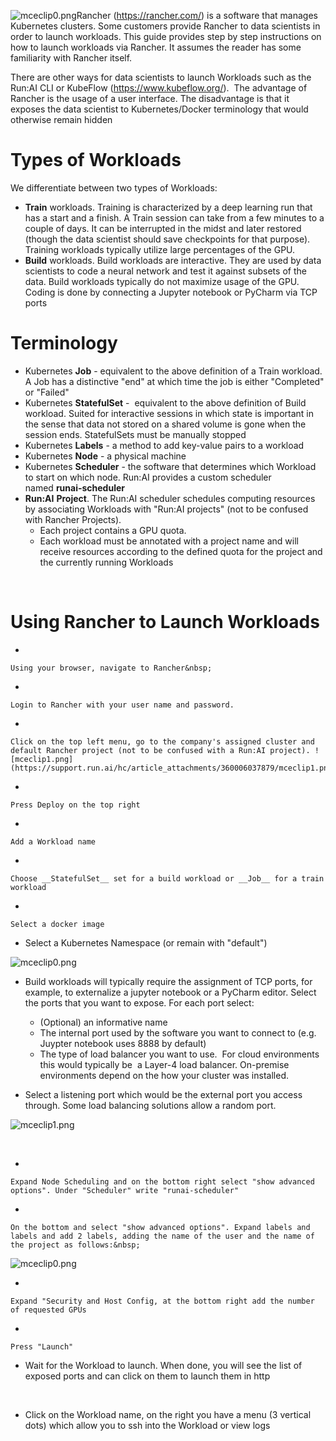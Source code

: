 ![mceclip0.png](https://support.run.ai/hc/article_attachments/360011852359/mceclip0.png)Rancher (<https://rancher.com/>) is a software that manages Kubernetes clusters. Some customers provide Rancher to data scientists in order to launch workloads. This guide provides step by step instructions on how to launch workloads via Rancher. It assumes the reader has some familiarity with Rancher itself.

<span style="font-family: -apple-system, BlinkMacSystemFont, 'Segoe UI', Helvetica, Arial, sans-serif;">There are other ways for data scientists to launch Workloads such as the Run:AI CLI or KubeFlow (<https://www.kubeflow.org/>).&nbsp; The advantage of Rancher is the usage of a user interface. The disadvantage is that it exposes the data scientist to Kubernetes/Docker terminology that would otherwise remain hidden</span>

# <span style="font-family: -apple-system, BlinkMacSystemFont, 'Segoe UI', Helvetica, Arial, sans-serif;">Types of Workloads&nbsp;</span>

<span style="font-family: -apple-system, BlinkMacSystemFont, 'Segoe UI', Helvetica, Arial, sans-serif;">We differentiate between two types of Workloads:</span>

*   <span style="font-family: -apple-system, BlinkMacSystemFont, 'Segoe UI', Helvetica, Arial, sans-serif;">__Train__ workloads. Training is characterized by a deep learning run that has a start and a finish. A Train session can take from a few minutes to a couple of days. It can be interrupted in the midst and later restored (though the data scientist should save checkpoints for that purpose). Training workloads typically utilize large percentages of the GPU.</span>
*   <span style="font-family: -apple-system, BlinkMacSystemFont, 'Segoe UI', Helvetica, Arial, sans-serif;">__Build__ workloads. Build workloads are interactive. They are used by data scientists to code a neural network and test it against subsets of the data. Build workloads typically do not maximize usage of the GPU. Coding is done by connecting a Jupyter notebook or PyCharm via TCP ports</span>

# <span style="font-family: -apple-system, BlinkMacSystemFont, 'Segoe UI', Helvetica, Arial, sans-serif;">Terminology</span>

<ul><li>
<font face="-apple-system, BlinkMacSystemFont, Segoe UI, Helvetica, Arial, sans-serif">Kubernetes <strong>Job</strong> - equivalent to the above definition of a Train workload. A Job has a </font>distinctive<font face="-apple-system, BlinkMacSystemFont, Segoe UI, Helvetica, Arial, sans-serif">&nbsp;"end" at which time the job is either "Completed" or "Failed"</font>
</li><li>Kubernetes <strong>StatefulSet</strong> -&nbsp;&nbsp;<font face="-apple-system, BlinkMacSystemFont, Segoe UI, Helvetica, Arial, sans-serif">equivalent to the above definition of Build workload. Suited for interactive sessions in which state is important in the sense that data not stored on a shared volume is gone when the session ends. StatefulSets must be manually stopped</font>
</li><li>Kubernetes <strong>Labels</strong> - a method to add key-value pairs to a workload</li><li>Kubernetes <strong>Node</strong> - a physical machine</li><li>Kubernetes <strong>Scheduler</strong> - the software that determines which Workload to start on which node. Run:AI provides a custom scheduler named&nbsp;<strong>runai-scheduler</strong>
</li><li>
<strong>Run:AI</strong> <strong>Project</strong>. The Run:AI scheduler schedules computing resources by associating Workloads with "Run:AI projects" (not to be confused with Rancher Projects).
<ul>
<li>Each project contains a GPU quota.</li>
<li>Each workload must be annotated with a project name and will receive resources according to the defined quota for the project and the currently running Workloads</li>
</ul>
</li></ul>
&nbsp;

# Using Rancher to Launch Workloads&nbsp;

*   
    
    Using your browser, navigate to Rancher&nbsp;
    
    
*   
    
    Login to Rancher with your user name and password.
    
    
*   
    
    Click on the top left menu, go to the company's assigned cluster and default Rancher project (not to be confused with a Run:AI project). ![mceclip1.png](https://support.run.ai/hc/article_attachments/360006037879/mceclip1.png)
    
    
*   
    
    Press Deploy on the top right
    
    
*   
    
    Add a Workload name
    
    
*   
    
    Choose __StatefulSet__ set for a build workload or __Job__ for a train workload
    
    
*   
    
    Select a docker image
    
    
*   Select a Kubernetes Namespace (or remain with "default")

![mceclip0.png](https://support.run.ai/hc/article_attachments/360011853579/mceclip0.png)

*   Build workloads will typically require the assignment of TCP ports, for example, to externalize a jupyter notebook or a PyCharm editor.&nbsp;Select the ports that you want to expose. For each port select:
    
    *   (Optional) an informative name
    *   The internal port used by the software you want to connect to (e.g. Juypter notebook uses 8888 by default)
    *   The type of load balancer you want to use.&nbsp; For cloud environments this would typically be&nbsp; a Layer-4 load balancer. On-premise environments depend on the how your cluster was installed.
    
    
    
*   Select a listening port which would be the external port you access through. Some load balancing solutions allow a random port.  
      
    

![mceclip1.png](https://support.run.ai/hc/article_attachments/360011852379/mceclip1.png)

&nbsp;

*   
    
    Expand Node Scheduling and on the bottom right select "show advanced options". Under "Scheduler" write "runai-scheduler"
    
    
*   
    
    On the bottom and select "show advanced options". Expand labels and labels and add 2 labels, adding the name of the user and the name of the project as follows:&nbsp;
    
    

![mceclip0.png](https://support.run.ai/hc/article_attachments/360007229340/mceclip0.png)

*   
    
    Expand "Security and Host Config, at the bottom right add the number of requested GPUs
    
    
*   
    
    Press "Launch"
    
    
*   Wait for the Workload to launch. When done, you will see the list of exposed ports and can click on them to launch them in http

&nbsp;

*   Click on the Workload name, on the right you have a menu (3 vertical dots) which allow you to ssh into the Workload or view logs